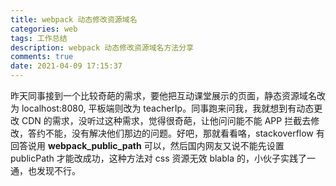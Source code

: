 ```yaml
---
title: webpack 动态修改资源域名
categories: web
tags: 工作总结
description: webpack 动态修改资源域名方法分享
comments: true
date: 2021-04-09 17:15:37
---
```

昨天同事接到一个比较奇葩的需求，要他把互动课堂展示的页面，静态资源域名改为 localhost:8080, 平板端则改为 teacherIp。同事跑来问我，我就想到有动态更改 CDN 的需求，没听过这种需求，觉得很奇葩，让他问问能不能 APP 拦截去修改，答约不能，没有解决他们那边的问题。好吧，那就看看咯，stackoverflow 有回答说用 __webpack_public_path__ 可以，然后国内网友又说不能先设置 publicPath 才能改成功，这种方法对 css 资源无效 blabla 的，小伙子实践了一通，也发现不行。